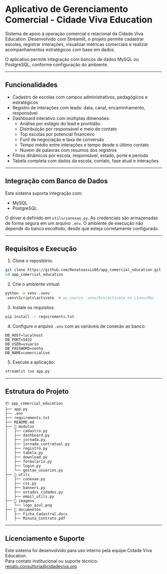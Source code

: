 
# Aplicativo de Gerenciamento Comercial - Cidade Viva Education

Sistema de apoio à operação comercial e relacional da Cidade Viva Education. Desenvolvido com Streamlit, o projeto permite cadastrar escolas, registrar interações, visualizar métricas comerciais e realizar acompanhamentos estratégicos com base em dados.

O aplicativo permite integração com bancos de dados MySQL ou PostgreSQL, conforme configuração do ambiente.

---

## Funcionalidades

- Cadastro de escolas com campos administrativos, pedagógicos e estratégicos
- Registro de interações com leads: data, canal, encaminhamento, responsável
- Dashboard interativo com múltiplas dimensões:
  - Análise por estágio do lead e prontidão
  - Distribuição por responsável e meio de contato
  - Top escolas por potencial financeiro
  - Funil de negociação e taxa de conversão
  - Tempo médio entre interações e tempo desde o último contato
  - Nuvem de palavras com resumos dos registros
- Filtros dinâmicos por escola, responsável, estado, porte e período
- Tabela completa com dados da escola, contato, fase atual e interações

---

## Integração com Banco de Dados

Este sistema suporta integração com:

- MySQL
- PostgreSQL

O driver é definido em `utils/conexao.py`. As credenciais são armazenadas de forma segura em um arquivo `.env`. O ambiente de execução não depende do banco escolhido, desde que esteja corretamente configurado.

---

## Requisitos e Execução

1. Clone o repositório:

```bash
git clone https://github.com/Renatoassis86/app_comercial_education.git
cd app_comercial_education
```

2. Crie o ambiente virtual:

```bash
python -m venv .venv
.venv\Scripts\activate  # ou source .venv/bin/activate no Linux/Mac
```

3. Instale os requisitos:

```bash
pip install -r requirements.txt
```

4. Configure o arquivo `.env` com as variáveis de conexão ao banco:

```
DB_HOST=localhost
DB_PORT=5432
DB_USER=usuario
DB_PASSWORD=senha
DB_NAME=comercialcve
```

5. Execute a aplicação:

```bash
streamlit run app.py
```

---

## Estrutura do Projeto

```
📦 app_comercial_education
├── app.py
├── .env
├── requirements.txt
├── README.md
├── 📂 modulos
│   ├── cadastro.py
│   ├── dashboard.py
│   ├── jornada.py
│   ├── jornada_contratual.py
│   ├── registro.py
│   ├── tabela.py
│   ├── download.py
│   ├── formulario.py
│   ├── login.py
│   └── gestao_usuarios.py
├── 📂 utils
│   ├── conexao.py
│   ├── css.py
│   ├── banners.py
│   ├── estados_cidades.py
│   ├── email_utils.py
├── 📂 imagens
│   └── logo_azul.png
├── 📂 documentos
│   ├── Ficha_Cadastral.docx
│   ├── Minuta_Contrato.pdf

```

---

## Licenciamento e Suporte

Este sistema foi desenvolvido para uso interno pela equipe Cidade Viva Education.  
Para contato institucional ou suporte técnico: renato.consultoria@cidadeviva.org
